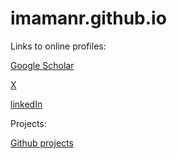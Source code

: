 # imamanr.github.io

Links to online profiles:

[Google Scholar](https://scholar.google.com/citations?user=jAQCGhYAAAAJ&hl=en)

[X](https://twitter.com/imamanoor)

[linkedIn](https://www.linkedin.com/in/imamanoor/)


Projects:

[Github projects](https://github.com/imamanr)





